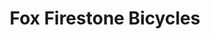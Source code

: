 ---
title: "Fox Firestone Bicycles"
url: /new-smyrna-beach/fox-firestone-bicycles/
shop: bicycle
---
